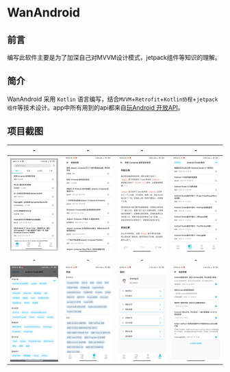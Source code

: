 # WanAndroid

## 前言

编写此软件主要是为了加深自己对MVVM设计模式，jetpack组件等知识的理解。



## 简介

WanAndroid 采用 `Kotlin` 语言编写，结合`MVVM`+`Retrofit`+`Kotlin协程`+`jetpack组件`等技术设计。app中所有用到的api都来自[玩Android 开放API](https://www.wanandroid.com/blog/show/2)。



## 项目截图

|                              -                               |                              -                               |                              -                               |                              -                               |
| :----------------------------------------------------------: | :----------------------------------------------------------: | :----------------------------------------------------------: | :----------------------------------------------------------: |
| ![1.png](https://github.com/tranquilme/WanAndroid/blob/main/app/img/1.png) | ![2.jpg](https://github.com/tranquilme/WanAndroid/blob/main/app/img/2.jpg) | ![3.jpg](https://github.com/tranquilme/WanAndroid/blob/main/app/img/3.jpg) | ![4.jpg](https://github.com/tranquilme/WanAndroid/blob/main/app/img/4.jpg) |
|                              -                               |                              -                               |                              -                               |                              -                               |
| ![5.jpg](https://github.com/tranquilme/WanAndroid/blob/main/app/img/5.jpg) | ![6.jpg](https://github.com/tranquilme/WanAndroid/blob/main/app/img/6.jpg) | ![7.jpg](https://github.com/tranquilme/WanAndroid/blob/main/app/img/7.jpg) | ![8.jpg](https://github.com/tranquilme/WanAndroid/blob/main/app/img/8.jpg) |



